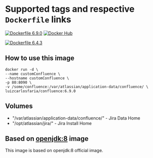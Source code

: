 # Supported tags and respective ```Dockerfile``` links

[![Dockerfile 6.9.0](https://img.shields.io/badge/Dockerfile-v6.9.0-blue.svg?style=flat)](https://github.com/docker-gallery/confluence/blob/v.6.9.0/Dockerfile) [![Docker Hub](https://img.shields.io/badge/DockerHub-v6.9.0-blue.svg?style=flat)](https://hub.docker.com/r/luizcarlosfaria/confluence/)


[![Dockerfile 6.4.3](https://img.shields.io/badge/Dockerfile-v6.4.3-lightgray.svg?style=flat)](https://github.com/docker-gallery/confluence/blob/v.6.4.3/Dockerfile)


## How to use this image

```
docker run -d \
--name customConfluence \
--hostname customConfluence \
-p 80:8090 \
-v /some/confluence:/var/atlassian/application-data/confluence/ \
luizcarlosfaria/confluence:6.9.0
```

## Volumes
* "/var/atlassian/application-data/confluence/" - Jira Data Home
* "/opt/atlassian/jira/" - Jira Install Home

## Based on [openjdk:8](https://hub.docker.com/_/openjdk/) image
This image is based on openjdk:8 official image.
